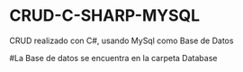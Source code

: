 # CRUD-C-SHARP-MYSQL
CRUD realizado con C#, usando MySql como Base de Datos

#La Base de datos se encuentra en la carpeta Database
